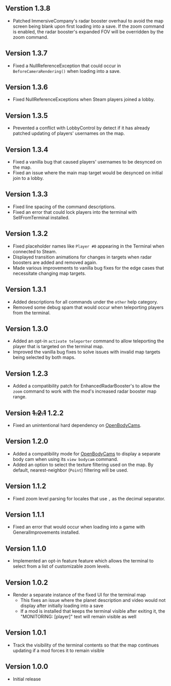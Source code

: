 ## Verstion 1.3.8
- Patched ImmersiveCompany's radar booster overhaul to avoid the map screen being blank upon first loading into a save. If the zoom command is enabled, the radar booster's expanded FOV will be overridden by the zoom command.

## Version 1.3.7
- Fixed a NullReferenceException that could occur in `BeforeCameraRendering()` when loading into a save.

## Version 1.3.6
- Fixed NullReferenceExceptions when Steam players joined a lobby.

## Version 1.3.5
- Prevented a conflict with LobbyControl by detect if it has already patched updating of players' usernames on the map.

## Version 1.3.4
- Fixed a vanilla bug that caused players' usernames to be desynced on the map.
- Fixed an issue where the main map target would be desynced on initial join to a lobby.

## Version 1.3.3
- Fixed line spacing of the command descriptions.
- Fixed an error that could lock players into the terminal with SellFromTerminal installed.

## Version 1.3.2
- Fixed placeholder names like `Player #0` appearing in the Terminal when connected to Steam.
- Displayed transition animations for changes in targets when radar boosters are added and removed again.
- Made various improvements to vanilla bug fixes for the edge cases that necessitate changing map targets.

## Version 1.3.1
- Added descriptions for all commands under the `other` help category.
- Removed some debug spam that would occur when teleporting players from the terminal.

## Version 1.3.0
- Added an opt-in `activate teleporter` command to allow teleporting the player that is targeted on the terminal map.
- Improved the vanilla bug fixes to solve issues with invalid map targets being selected by both maps.

## Version 1.2.3
- Added a compatibility patch for EnhancedRadarBooster's to allow the `zoom` command to work with the mod's increased radar booster map range.

## Version ~~1.2.1~~ 1.2.2
- Fixed an unintentional hard dependency on [OpenBodyCams](https://thunderstore.io/c/lethal-company/p/Zaggy1024/OpenBodyCams/).

## Version 1.2.0
- Added a compatibility mode for [OpenBodyCams](https://thunderstore.io/c/lethal-company/p/Zaggy1024/OpenBodyCams/) to display a separate body cam when using its `view bodycam` command.
- Added an option to select the texture filtering used on the map. By default, nearest-neighbor (`Point`) filtering will be used.

## Version 1.1.2
- Fixed zoom level parsing for locales that use `,` as the decimal separator.

## Version 1.1.1
- Fixed an error that would occur when loading into a game with GeneralImprovements installed.

## Version 1.1.0
- Implemented an opt-in feature feature which allows the terminal to select from a list of customizable zoom levels.

## Version 1.0.2
- Render a separate instance of the fixed UI for the terminal map
  - This fixes an issue where the planet description and video would not display after initially loading into a save
  - If a mod is installed that keeps the terminal visible after exiting it, the "MONITORING: [player]" text will remain visible as well

## Version 1.0.1
- Track the visibility of the terminal contents so that the map continues updating if a mod forces it to remain visible

## Version 1.0.0
- Initial release